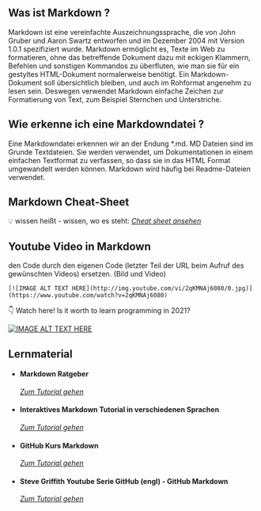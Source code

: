 ## Was ist Markdown ?

Markdown ist eine vereinfachte Auszeichnungssprache, die von John Gruber und Aaron Swartz entworfen und im Dezember 2004 mit Version 1.0.1 spezifiziert wurde. Markdown ermöglicht es, Texte im Web zu formatieren, ohne das betreffende Dokument dazu mit eckigen Klammern, Befehlen und sonstigen Kommandos zu überfluten, wie man sie für ein gestyltes HTML-Dokument normalerweise benötigt. Ein Markdown-Dokument soll übersichtlich bleiben, und auch im Rohformat angenehm zu lesen sein. Deswegen verwendet Markdown einfache Zeichen zur Formatierung von Text, zum Beispiel Sternchen und Unterstriche. 

## Wie erkenne ich eine Markdowndatei ?

Eine Markdowndatei erkennen wir an der Endung *.md. 
MD Dateien sind im Grunde Textdateien. Sie werden verwendet, um Dokumentationen in einem einfachen Textformat zu verfassen, so dass sie in das HTML Format umgewandelt werden können. Markdown wird häufig bei Readme-Dateien verwendet.


## Markdown Cheat-Sheet
:bulb: wissen heißt - wissen, wo es steht:
*[Cheat sheet ansehen](https://github.com/adam-p/markdown-here/wiki/Markdown-Cheatsheet)*

## Youtube Video in Markdown
den Code durch den eigenen Code (letzter Teil der URL beim Aufruf des gewünschten Videos) ersetzen. (Bild und Video)
```
[![IMAGE ALT TEXT HERE](http://img.youtube.com/vi/2qKMNAj6080/0.jpg)](https://www.youtube.com/watch?v=2qKMNAj6080)
```
:point_down: Watch here! Is it worth to learn programming in 2021?

[![IMAGE ALT TEXT HERE](http://img.youtube.com/vi/2qKMNAj6080/0.jpg)](https://www.youtube.com/watch?v=2qKMNAj6080)




## Lernmaterial

- #### **Markdown Ratgeber**
  [*Zum Tutorial gehen*](https://it-talents.de/it-ratgeber/tutorial-markdown-zur-formatierung-von-readme-dateien/)

- #### **Interaktives Markdown Tutorial in verschiedenen Sprachen**
  [*Zum Tutorial gehen*](https://www.markdowntutorial.com/lesson/1/)

- #### **GitHub Kurs Markdown**
  [*Zum Tutorial gehen*](https://lab.github.com/githubtraining/communicating-using-markdown)
  
- #### **Steve Griffith Youtube Serie GitHub (engl) - GitHub Markdown**
  [*Zum Tutorial gehen*](https://www.youtube.com/watch?v=eJojC3lSkwg)
  
  








